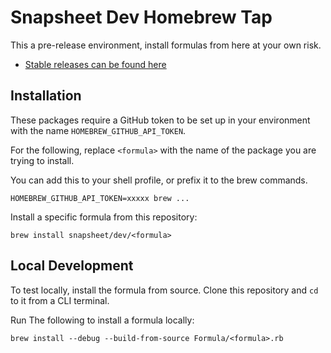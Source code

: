 # Snapsheet Dev Homebrew Tap

This a pre-release environment, install formulas from here at your own risk.

* [Stable releases can be found here](https://github.com/snapsheet/homebrew-core)

## Installation
These packages require a GitHub token to be set up in your environment with the name `HOMEBREW_GITHUB_API_TOKEN`.

For the following, replace `<formula>` with the name of the package you are trying to install.

You can add this to your shell profile, or prefix it to the brew commands.
```
HOMEBREW_GITHUB_API_TOKEN=xxxxx brew ...
```

Install a specific formula from this repository:
```
brew install snapsheet/dev/<formula>
```

## Local Development
To test locally, install the formula from source. Clone this repository and `cd` to it from a CLI terminal.

Run The following to install a formula locally:
```
brew install --debug --build-from-source Formula/<formula>.rb
```